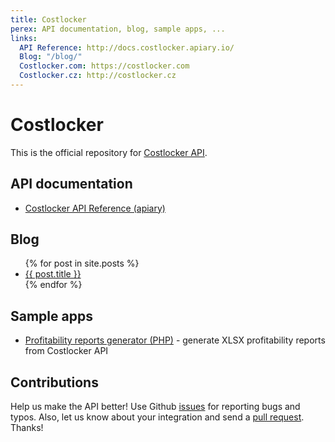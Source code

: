 ```yaml
---
title: Costlocker
perex: API documentation, blog, sample apps, ...
links:
  API Reference: http://docs.costlocker.apiary.io/
  Blog: "/blog/"
  Costlocker.com: https://costlocker.com
  Costlocker.cz: http://costlocker.cz
---
```


# Costlocker

This is the official repository for [Costlocker API](https://costlocker.com/).

## API documentation

* [Costlocker API Reference (apiary)](http://docs.costlocker.apiary.io/#)

## Blog

<ul id="blog">
  {% for post in site.posts %}
    <li>
      <a href="{{ post.url }}">{{ post.title }}</a>
    </li>
  {% endfor %}
</ul>

## Sample apps

* [Profitability reports generator (PHP)](https://github.com/costlocker/reports) - generate XLSX profitability reports from Costlocker API

## Contributions

Help us make the API better! Use Github [issues](https://github.com/costlocker/costlocker.github.io/issues)
for reporting bugs and typos. Also, let us know about your integration and send a 
[pull request](https://github.com/costlocker/costlocker.github.io/pulls). Thanks!
